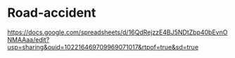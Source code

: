 # Road-accident
https://docs.google.com/spreadsheets/d/16QdRejzzE4BJ5NDtZbp40bEvnONMAAaa/edit?usp=sharing&ouid=102216469709969071017&rtpof=true&sd=true
